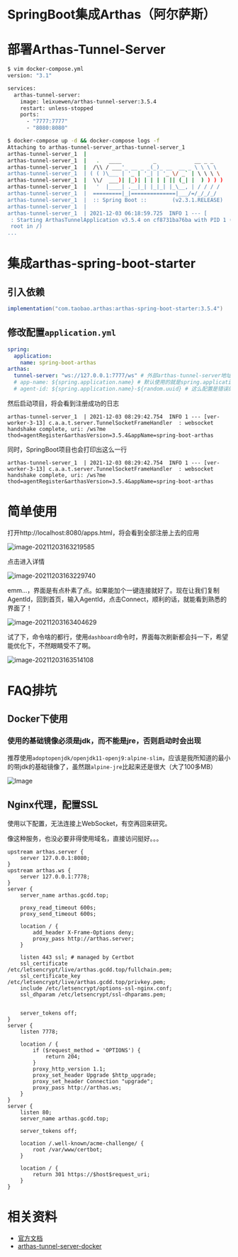 # SpringBoot集成Arthas（阿尔萨斯）

# 部署Arthas-Tunnel-Server

```bash
$ vim docker-compose.yml
version: "3.1"

services:
  arthas-tunnel-server:
    image: leixuewen/arthas-tunnel-server:3.5.4
    restart: unless-stopped
    ports:
      - "7777:7777"
      - "8080:8080"

$ docker-compose up -d && docker-compose logs -f
Attaching to arthas-tunnel-server_arthas-tunnel-server_1
arthas-tunnel-server_1  |
arthas-tunnel-server_1  |   .   ____          _            __ _ _
arthas-tunnel-server_1  |  /\\ / ___'_ __ _ _(_)_ __  __ _ \ \ \ \
arthas-tunnel-server_1  | ( ( )\___ | '_ | '_| | '_ \/ _` | \ \ \ \
arthas-tunnel-server_1  |  \\/  ___)| |_)| | | | | || (_| |  ) ) ) )
arthas-tunnel-server_1  |   '  |____| .__|_| |_|_| |_\__, | / / / /
arthas-tunnel-server_1  |  =========|_|==============|___/=/_/_/_/
arthas-tunnel-server_1  |  :: Spring Boot ::        (v2.3.1.RELEASE)
arthas-tunnel-server_1  |
arthas-tunnel-server_1  | 2021-12-03 06:18:59.725  INFO 1 --- [           main] c.a.a.t.s.app.ArthasTunnelApplication
 : Starting ArthasTunnelApplication v3.5.4 on cf8731ba76ba with PID 1 (/arthas-tunnel-server-3.5.4-fatjar.jar started by
 root in /)
...
```

# 集成arthas-spring-boot-starter

## 引入依赖

```groovy
implementation("com.taobao.arthas:arthas-spring-boot-starter:3.5.4")
```

## 修改配置`application.yml`

```yaml
spring:
  application:
    name: spring-boot-arthas
arthas:
  tunnel-server: "ws://127.0.0.1:7777/ws" # 外部arthas-tunnel-server地址
  # app-name: ${spring.application.name} # 默认使用的就是spring.application.name
  # agent-id: ${spring.application.name}-${random.uuid} # 这么配置是错误的，生成的agent-id不符合要求，实际上，默认就会生成唯一的agent-id：app-name_随机字符串
```

然后启动项目，将会看到注册成功的日志

```
arthas-tunnel-server_1  | 2021-12-03 08:29:42.754  INFO 1 --- [ver-worker-3-13] c.a.a.t.server.TunnelSocketFrameHandler  : websocket handshake complete, uri: /ws?me
thod=agentRegister&arthasVersion=3.5.4&appName=spring-boot-arthas
```

同时，SpringBoot项目也会打印出这么一行

```
arthas-tunnel-server_1  | 2021-12-03 08:29:42.754  INFO 1 --- [ver-worker-3-13] c.a.a.t.server.TunnelSocketFrameHandler  : websocket handshake complete, uri: /ws?me
thod=agentRegister&arthasVersion=3.5.4&appName=spring-boot-arthas
```

# 简单使用

打开http://localhost:8080/apps.html，将会看到全部注册上去的应用

![image-20211203163219585](https://cdn.jsdelivr.net/gh/gcdd1993/image-repo@master/img/202112031632670.png)

点击进入详情

![image-20211203163229740](https://cdn.jsdelivr.net/gh/gcdd1993/image-repo@master/img/202112031632790.png)

emm...，界面是有点朴素了点。如果能加个一键连接就好了。现在让我们复制AgentId，回到首页，输入AgentId，点击Connect，顺利的话，就能看到熟悉的界面了！

![image-20211203163404629](https://cdn.jsdelivr.net/gh/gcdd1993/image-repo@master/img/202112031634699.png)

试了下，命令啥的都行，使用`dashboard`命令时，界面每次刷新都会抖一下，希望能优化下，不然眼睛受不了啊。

![image-20211203163514108](https://cdn.jsdelivr.net/gh/gcdd1993/image-repo@master/img/202112031635201.png)

# FAQ排坑

## Docker下使用

### 使用的基础镜像必须是jdk，而不能是jre，否则启动时会出现

推荐使用`adoptopenjdk/openjdk11-openj9:alpine-slim`，应该是我所知道的最小的带jdk的基础镜像了，虽然跟`alpine-jre`比起来还是很大（大了100多MB）

![Image](https://cdn.jsdelivr.net/gh/gcdd1993/image-repo@master/img/202112031641407.png)

## Nginx代理，配置SSL

使用以下配置，无法连接上WebSocket，有空再回来研究。

像这种服务，也没必要非得使用域名，直接访问挺好。。。

```nginx
upstream arthas.server {
    server 127.0.0.1:8080;
}
upstream arthas.ws {
    server 127.0.0.1:7778;
}
server {
    server_name arthas.gcdd.top;

    proxy_read_timeout 600s;
    proxy_send_timeout 600s;

    location / {
        add_header X-Frame-Options deny;
        proxy_pass http://arthas.server;
    }

    listen 443 ssl; # managed by Certbot
    ssl_certificate /etc/letsencrypt/live/arthas.gcdd.top/fullchain.pem;
    ssl_certificate_key /etc/letsencrypt/live/arthas.gcdd.top/privkey.pem;
    include /etc/letsencrypt/options-ssl-nginx.conf;
    ssl_dhparam /etc/letsencrypt/ssl-dhparams.pem;


    server_tokens off;
}
server {
    listen 7778;

    location / {
        if ($request_method = 'OPTIONS') {
            return 204;
        }
        proxy_http_version 1.1;
        proxy_set_header Upgrade $http_upgrade;
        proxy_set_header Connection "upgrade";
        proxy_pass http://arthas.ws;
    }
}
server {
    listen 80;
    server_name arthas.gcdd.top;

    server_tokens off;

    location /.well-known/acme-challenge/ {
        root /var/www/certbot;
    }

    location / {
        return 301 https://$host$request_uri;
    }
}
```

# 相关资料

- [官方文档](https://arthas.aliyun.com/)
- [arthas-tunnel-server-docker](https://hub.docker.com/r/leixuewen/arthas-tunnel-server)
